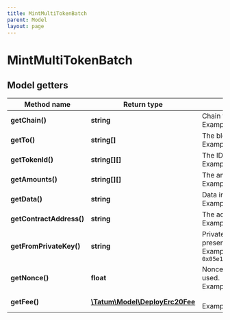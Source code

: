 ```yaml
---
title: MintMultiTokenBatch
parent: Model
layout: page
---
```


# MintMultiTokenBatch

## Model getters

Method name | Return type | Description | Notes
------------ | ------------- | ------------- | -------------
**getChain()** | **string** | Chain to work with. <br>Example: `ETH` |
**getTo()** | **string[]** | The blockchain address to send the Multi Tokens to. <br>Example: `["0x687422eEA2cB73B5d3e242bA5456b782919AFc85"]` |
**getTokenId()** | **string[][]** | The IDs of the Multi Tokens to be created. <br>Example: `[["100000","100001"]]` |
**getAmounts()** | **string[][]** | The amounts of the Multi Tokens to be created. <br>Example: `[["100","100"]]` |
**getData()** | **string** | Data in bytes <br>Example: `0x1234` | [optional]
**getContractAddress()** | **string** | The address of the Multi Token smart contract <br>Example: `0x687422eEA2cB73B5d3e242bA5456b782919AFc85` |
**getFromPrivateKey()** | **string** | Private key of sender address. Private key, or signature Id must be present. <br>Example: `0x05e150c73f1920ec14caa1e0b6aa09940899678051a78542840c2668ce5080c2` |
**getNonce()** | **float** | Nonce to be set to transaction. If not present, last known nonce will be used. <br>Example: `null` | [optional]
**getFee()** | [**\Tatum\Model\DeployErc20Fee**](../DeployErc20Fee) |  <br>Example: `null` | [optional]

